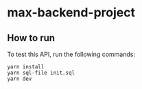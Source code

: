 # max-backend-project
 
## How to run

To test this API, run the following commands:

```shell
yarn install
yarn sql-file init.sql
yarn dev
```